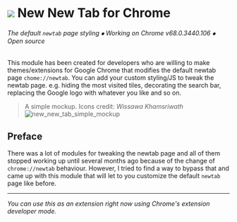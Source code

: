 
 # ![](https://dl.dropboxusercontent.com/s/jn4w6wlbj92e8mt/nn_tab_32p.png) New New Tab for Chrome
 ###### The default `newtab` page styling ⦁ Working on Chrome *v68.0.3440.106* ⦁ Open source

This module has been created for developers who are willing to make themes/extensions for Google Chrome that modifies the default newtab page `chome://newtab`. You can add your custom styling/JS to tweak the newtab page. e.g. hiding the most visited tiles, decorating the search bar, replacing the Google logo with whatever you like and so on.  

> A simple mockup. Icons credit: *Wissawa Khamsriwath* 
![new_new_tab_simple_mockup](https://dl.dropboxusercontent.com/s/yphf5br7p3694f4/new_new_tab_simple_mockup.jpg)


## Preface
There was a lot of modules for tweaking the newtab page and all of them stopped working up until several months ago because of the change of `chrome://newtab` behaviour. However, I tried to find a way to bypass that and came up with this module that will let to you customize the default `newtab` page like before. 

---

*You can use this as an extension right now using Chrome's extension developer mode.*
